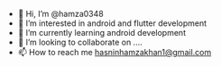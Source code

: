 - 👋 Hi, I’m @hamza0348
- 👀 I’m interested in android and flutter development
- 🌱 I’m currently learning android development
- 💞️ I’m looking to collaborate on ....
- 📫 How to reach me hasninhamzakhan1@gmail.com

<!---
hamza0348/hamza0348 is a ✨ special ✨ repository because its `README.md` (this file) appears on your GitHub profile.
You can click the Preview link to take a look at your changes.
--->
